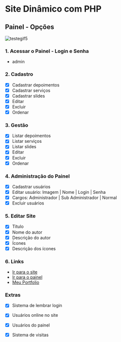 # Site Dinâmico com PHP

## Painel - Opções
![testegif5](https://user-images.githubusercontent.com/44850549/61843014-8c9a3f80-ae70-11e9-85b8-62f31b0ff382.gif)

### 1. Acessar o Painel - Login e Senha
* admin

### 2. Cadastro
- [x] Cadastrar depoimentos
- [x] Cadastrar serviços
- [x] Cadastrar slides
- [x] Editar
- [x] Excluir
- [x] Ordenar

### 3. Gestão
- [x] Listar depoimentos
- [x] Listar serviços
- [x] Listar slides
- [x] Editar
- [x] Excluir
- [x] Ordenar

### 4. Administração do Painel
- [X] Cadastrar usuários
- [x] Editar usuário: Imagem | Nome | Login | Senha
- [x] Cargos: Administrador | Sub Administrador | Normal
- [X] Excluir usuários

### 5. Editar Site
- [X] Título
- [X] Nome do autor
- [X] Descrição do autor
- [X] Ícones
- [X] Descrição dos ícones

### 6. Links
* [Ir para o site](http://www.sitedinamico.ga/)
* [Ir para o painel](http://www.sitedinamico.ga/painel)
* [Meu Portfolio](http://www.meuportfolio.ml)

### Extras
- [X] Sistema de lembrar login
- [X] Usuários online no site
- [X] Usuários do painel
- [X] Sistema de visitas





